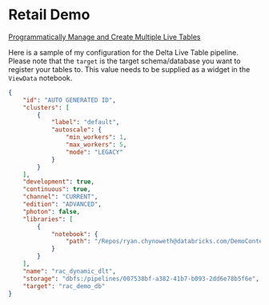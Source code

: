 # Retail Demo 

[Programmatically Manage and Create Multiple Live Tables](https://docs.databricks.com/workflows/delta-live-tables/delta-live-tables-cookbook.html#programmatically-manage-and-create-multiple-live-tables)



Here is a sample of my configuration for the Delta Live Table pipeline. Please note that the `target` is the target schema/database you want to register your tables to. This value needs to be supplied as a widget in the `ViewData` notebook.  
```json
{
    "id": "AUTO GENERATED ID",
    "clusters": [
        {
            "label": "default",
            "autoscale": {
                "min_workers": 1,
                "max_workers": 5,
                "mode": "LEGACY"
            }
        }
    ],
    "development": true,
    "continuous": true,
    "channel": "CURRENT",
    "edition": "ADVANCED",
    "photon": false,
    "libraries": [
        {
            "notebook": {
                "path": "/Repos/ryan.chynoweth@databricks.com/DemoContent/delta_demos/DLT/dynamic_dlt/DLT_Pipeline"
            }
        }
    ],
    "name": "rac_dynamic_dlt",
    "storage": "dbfs:/pipelines/007538bf-a382-41b7-b093-2dd6e78b5f6e",
    "target": "rac_demo_db"
}
```